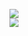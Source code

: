 [![](https://img.shields.io/badge/Made%20With-Github%20Spray-lightgrey.svg?style=for-the-badge&logo=github)](https://github.com/Annihil/github-spray#2946)  
[![](https://i.imgur.com/2DrTn0Z.gif)](https://github.com/Annihil/github-spray)